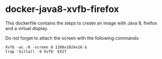 # docker-java8-xvfb-firefox
This dockerfile contains the steps to create an image with Java 8, firefox and a virtual display.

Do not forget to attach the screen with the following commands:

```shell
Xvfb -ac :0 -screen 0 1280x1024x16 &
trap 'killall -9 Xvfb' EXIT
```
